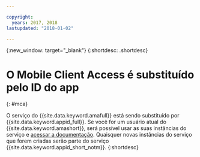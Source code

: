 ```yaml
---

copyright:
  years: 2017, 2018
lastupdated: "2018-01-02"

---
```


{:new_window: target="_blank"}
{:shortdesc: .shortdesc}

# O Mobile Client Access é substituído pelo ID do app
{: #mca}

O serviço do {{site.data.keyword.amafull}} está sendo substituído por {{site.data.keyword.appid_full}}. Se você for um usuário atual do
{{site.data.keyword.amashort}}, será possível usar as suas instâncias do serviço e [acessar a
documentação](/docs/services/mobileaccess/index.html). Quaisquer novas instâncias do serviço que forem criadas serão parte do serviço {{site.data.keyword.appid_short_notm}}.
{:shortdesc}
